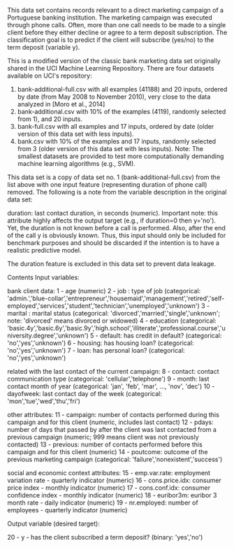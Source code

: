 
This data set contains records relevant to a direct marketing campaign of a Portuguese banking institution. The marketing campaign was executed through phone calls. Often, more than one call needs to be made to a single client before they either decline or agree to a term deposit subscription. The classification goal is to predict if the client will subscribe (yes/no) to the term deposit (variable y).

This is a modified version of the classic bank marketing data set originally shared in the UCI Machine Learning Repository. There are four datasets available on UCI's repository:
1) bank-additional-full.csv with all examples (41188) and 20 inputs, ordered by date (from May 2008 to November 2010), very close to the data analyzed in [Moro et al., 2014]
2) bank-additional.csv with 10% of the examples (4119), randomly selected from 1), and 20 inputs.
3) bank-full.csv with all examples and 17 inputs, ordered by date (older version of this data set with less inputs).
4) bank.csv with 10% of the examples and 17 inputs, randomly selected from 3 (older version of this data set with less inputs).
Note: The smallest datasets are provided to test more computationally demanding machine learning algorithms (e.g., SVM).

This data set is a copy of data set no. 1 (bank-additional-full.csv) from the list above with one input feature (representing duration of phone call) removed. The following is a note from the variable description in the original data set:

duration: last contact duration, in seconds (numeric). Important note: this attribute highly affects the output target (e.g., if duration=0 then y='no'). Yet, the duration is not known before a call is performed. Also, after the end of the call y is obviously known. Thus, this input should only be included for benchmark purposes and should be discarded if the intention is to have a realistic predictive model.

The duration feature is excluded in this data set to prevent data leakage.

Contents
Input variables:

bank client data:
1 - age (numeric)
2 - job : type of job (categorical: 'admin.','blue-collar','entrepreneur','housemaid','management','retired','self-employed','services','student','technician','unemployed','unknown')
3 - marital : marital status (categorical: 'divorced','married','single','unknown'; note: 'divorced' means divorced or widowed)
4 - education (categorical: 'basic.4y','basic.6y','basic.9y','high.school','illiterate','professional.course','university.degree','unknown')
5 - default: has credit in default? (categorical: 'no','yes','unknown')
6 - housing: has housing loan? (categorical: 'no','yes','unknown')
7 - loan: has personal loan? (categorical: 'no','yes','unknown')

related with the last contact of the current campaign:
8 - contact: contact communication type (categorical: 'cellular','telephone')
9 - month: last contact month of year (categorical: 'jan', 'feb', 'mar', …, 'nov', 'dec')
10 - dayofweek: last contact day of the week (categorical: 'mon','tue','wed','thu','fri')

other attributes:
11 - campaign: number of contacts performed during this campaign and for this client (numeric, includes last contact)
12 - pdays: number of days that passed by after the client was last contacted from a previous campaign (numeric; 999 means client was not previously contacted)
13 - previous: number of contacts performed before this campaign and for this client (numeric)
14 - poutcome: outcome of the previous marketing campaign (categorical: 'failure','nonexistent','success')

social and economic context attributes:
15 - emp.var.rate: employment variation rate - quarterly indicator (numeric)
16 - cons.price.idx: consumer price index - monthly indicator (numeric)
17 - cons.conf.idx: consumer confidence index - monthly indicator (numeric)
18 - euribor3m: euribor 3 month rate - daily indicator (numeric)
19 - nr.employed: number of employees - quarterly indicator (numeric)

Output variable (desired target):

20 - y - has the client subscribed a term deposit? (binary: 'yes','no')
